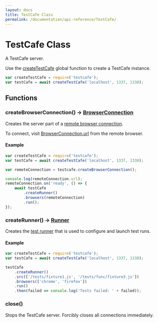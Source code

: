```yaml
---
layout: docs
title: TestCafe Class
permalink: /documentation/api-reference/TestCafe/
---
```

# TestCafe Class

A TestCafe server.

Use the [createTestCafe](/testcafe/documentation/api-reference/global/#createTestCafe) global function to create a TestCafe instance.

```js
var createTestCafe = require('testcafe');
var testCafe = await createTestCafe('localhost', 1337, 1338);
```

## Functions

### <a class="anchor" name="createBrowserConnection"></a>createBrowserConnection() → [BrowserConnection](/testcafe/documentation/api-reference/BrowserConnection/)

Creates the server part of a [remote browser connection](/testcafe/documentation/api-reference/BrowserConnection/).

To connect, visit [BrowserConnection.url](/testcafe/documentation/api-reference/BrowserConnection/#url) from the remote browser.

#### Example

```js
var createTestCafe = require('testcafe');
var testCafe = await createTestCafe('localhost', 1337, 1338);

var remoteConnection = testcafe.createBrowserConnection();

console.log(remoteConnection.url);
remoteConnection.on('ready', () => {
    await testCafe
        .createRunner()
        .browsers(remoteConnection)
        .run();
});
```

### <a class="anchor" name="createRunner"></a>createRunner() → [Runner](/testcafe/documentation/api-reference/Runner/)

Creates the [test runner](/testcafe/documentation/api-reference/Runner/) that is used to configure and launch test runs.

#### Example

```js
var createTestCafe = require('testcafe');
var testCafe = await createTestCafe('localhost', 1337, 1338);

testCafe
    .createRunner()
    .src(['/tests/fixture1.js', '/tests/func/fixture3.js'])
    .browsers(['chrome', 'firefox'])
    .run()
    .then(failed => console.log('Tests failed: ' + failed));
```

### <a class="anchor" name="close"></a>close()

Stops the TestCafe server. Forcibly closes all connections immediately.